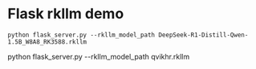 # Flask rkllm demo

```
python flask_server.py --rkllm_model_path DeepSeek-R1-Distill-Qwen-1.5B_W8A8_RK3588.rkllm 
```

python flask_server.py --rkllm_model_path qvikhr.rkllm 
